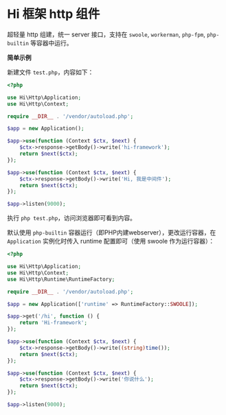 # Hi 框架 http 组件

超轻量 http 组建，统一 server 接口，支持在 `swoole`, `workerman`, `php-fpm`, `php-builtin` 等容器中运行。

**简单示例**

新建文件 `test.php`，内容如下：

```php
<?php

use Hi\Http\Application;
use Hi\Http\Context;

require __DIR__ . '/vendor/autoload.php';

$app = new Application();

$app->use(function (Context $ctx, $next) {
    $ctx->response->getBody()->write('hi-framework');
    return $next($ctx);
});

$app->use(function (Context $ctx, $next) {
    $ctx->response->getBody()->write('Hi, 我是中间件');
    return $next($ctx);
});

$app->listen(9000);
```

执行 `php test.php`，访问浏览器即可看到内容。

默认使用 `php-builtin` 容器运行（即PHP内建webserver），更改运行容器，在 `Application` 实例化时传入 runtime 配置即可（使用 swoole 作为运行容器）：

```php
<?php

use Hi\Http\Application;
use Hi\Http\Context;
use Hi\Http\Runtime\RuntimeFactory;

require __DIR__ . '/vendor/autoload.php';

$app = new Application(['runtime' => RuntimeFactory::SWOOLE]);

$app->get('/hi', function () {
    return 'Hi-framework';
});

$app->use(function (Context $ctx, $next) {
    $ctx->response->getBody()->write((string)time());
    return $next($ctx);
});

$app->use(function (Context $ctx, $next) {
    $ctx->response->getBody()->write('你说什么');
    return $next($ctx);
});

$app->listen(9000);
```
